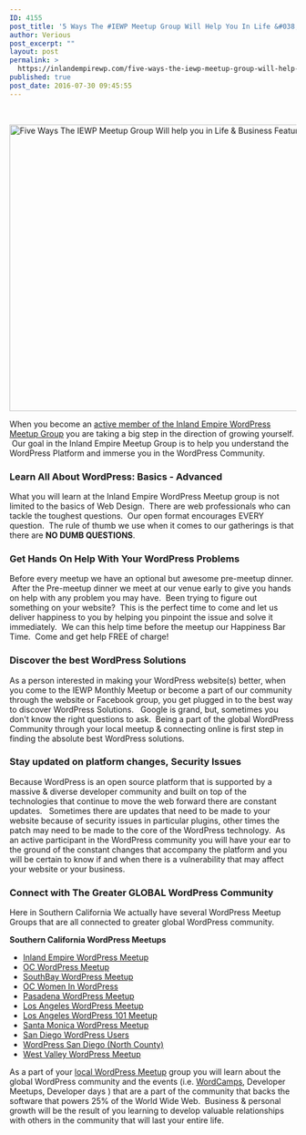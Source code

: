 ```yaml
---
ID: 4155
post_title: '5 Ways The #IEWP Meetup Group Will Help You In Life &#038; Business.'
author: Verious
post_excerpt: ""
layout: post
permalink: >
  https://inlandempirewp.com/five-ways-the-iewp-meetup-group-will-help-you-in-life-business/
published: true
post_date: 2016-07-30 09:45:55
---
```

&nbsp;

<img class="aligncenter wp-image-4364 size-full" src="https://inlandempirewp.com/wp-content/uploads/2016/07/5-ways-iewp-a.jpg" alt="Five Ways The IEWP Meetup Group Will help you in Life &amp; Business Featured Image" width="960" height="503" />

When you become an <a href="https://inlandempirewp.com/iewp-monthly-meetup-july-2016-edition/">active member of the Inland Empire WordPress Meetup Group</a> you are taking a big step in the direction of growing yourself.  Our goal in the Inland Empire Meetup Group is to help you understand the WordPress Platform and immerse you in the WordPress Community.
<h3></h3>
<h3>Learn All About WordPress: Basics - Advanced</h3>
What you will learn at the Inland Empire WordPress Meetup group is not limited to the basics of Web Design.  There are web professionals who can tackle the toughest questions.  Our open format encourages EVERY question.  The rule of thumb we use when it comes to our gatherings is that there are <strong>NO DUMB QUESTIONS</strong>.
<h3>Get Hands On Help With Your WordPress Problems</h3>
Before every meetup we have an optional but awesome pre-meetup dinner.  After the Pre-meetup dinner we meet at our venue early to give you hands on help with any problem you may have.  Been trying to figure out something on your website?  This is the perfect time to come and let us deliver happiness to you by helping you pinpoint the issue and solve it immediately.  We can this help time before the meetup our Happiness Bar Time.  Come and get help FREE of charge!
<h3>Discover the best WordPress Solutions</h3>
As a person interested in making your WordPress website(s) better, when you come to the IEWP Monthly Meetup or become a part of our community through the website or Facebook group, you get plugged in to the best way to discover WordPress Solutions.   Google is grand, but, sometimes you don't know the right questions to ask.  Being a part of the global WordPress Community through your local meetup &amp; connecting online is first step in finding the absolute best WordPress solutions.
<h3>Stay updated on platform changes, Security Issues</h3>
Because WordPress is an open source platform that is supported by a massive &amp; diverse developer community and built on top of the technologies that continue to move the web forward there are constant updates.   Sometimes there are updates that need to be made to your website because of security issues in particular plugins, other times the patch may need to be made to the core of the WordPress technology.  As an active participant in the WordPress community you will have your ear to the ground of the constant changes that accompany the platform and you will be certain to know if and when there is a vulnerability that may affect your website or your business.
<h3>Connect with The Greater GLOBAL WordPress Community</h3>
Here in Southern California We actually have several WordPress Meetup Groups that are all connected to greater global WordPress community.

<strong>Southern California WordPress Meetups</strong>
<ul>
 	<li><a href="https://www.meetup.com/inlandempirewp/" target="_blank">Inland Empire WordPress Meetup</a></li>
 	<li><a href="https://www.meetup.com/OC-Wordpress-Group/" target="_blank">OC WordPress Meetup</a></li>
 	<li><a href="https://www.meetup.com/South-Bay-WordPress-Meetup-Group/" target="_blank">SouthBay WordPress Meetup</a></li>
 	<li><a href="https://www.meetup.com/OC-Women-in-WordPress-Meetup/" target="_blank">OC Women In WordPress</a></li>
 	<li><a href="https://www.meetup.com/wordpress-pasadena/" target="_blank">Pasadena WordPress Meetup</a></li>
 	<li><a href="https://www.meetup.com/LosAngelesWP/" target="_blank">Los Angeles WordPress Meetup</a></li>
 	<li><a href="https://www.meetup.com/Los-Angeles-WordPress-101/" target="_blank">Los Angeles WordPress 101 Meetup</a></li>
 	<li><a href="https://www.meetup.com/WordPress-Santa-Monica-Meetup-Group/" target="_blank">Santa Monica WordPress Meetup</a></li>
 	<li><a href="https://www.meetup.com/san-diego-wordpress/" target="_blank">San Diego WordPress Users</a></li>
 	<li><a href="https://www.meetup.com/WordPress-San-Diego/" target="_blank">WordPress San Diego (North County)</a></li>
 	<li><a href="https://www.meetup.com/West-Valley-WordPress-Meetup-Group/" target="_blank">West Valley WordPress Meetup</a></li>
</ul>
As a part of your <a href="https://inlandempirewp.com/new-wordpress-meetup-group-start/" target="_blank">local WordPress Meetup</a> group you will learn about the global WordPress community and the events (i.e. <a href="http://central.wordcamp.org/" target="_blank">WordCamps</a>, Developer Meetups, Developer days ) that are a part of the community that backs the software that powers 25% of the World Wide Web.  Business &amp; personal growth will be the result of you learning to develop valuable relationships with others in the community that will last your entire life.

&nbsp;

&nbsp;